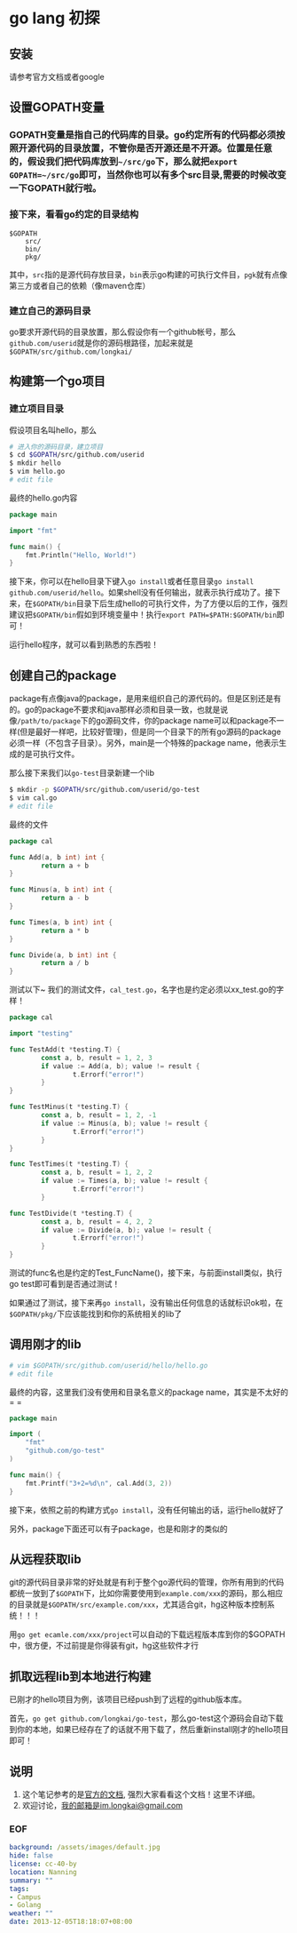 go lang 初探
============

## 安装
请参考官方文档或者google

## 设置GOPATH变量
### GOPATH变量是指自己的代码库的目录。go约定所有的代码都必须按照开源代码的目录放置，不管你是否开源还是不开源。位置是任意的，假设我们把代码库放到``~/src/go``下，那么就把``export GOPATH=~/src/go``即可，当然你也可以有多个src目录,需要的时候改变一下GOPATH就行啦。

### 接下来，看看go约定的目录结构
```
$GOPATH
	src/
	bin/
	pkg/
```
其中，``src``指的是源代码存放目录，``bin``表示go构建的可执行文件目，``pgk``就有点像第三方或者自己的依赖（像maven仓库）

### 建立自己的源码目录
go要求开源代码的目录放置，那么假设你有一个github帐号，那么``github.com/userid``就是你的源码根路径，加起来就是``$GOPATH/src/github.com/longkai/``

## 构建第一个go项目
### 建立项目目录
假设项目名叫hello，那么
```sh
# 进入你的源码目录，建立项目
$ cd $GOPATH/src/github.com/userid
$ mkdir hello
$ vim hello.go
# edit file
```
最终的hello.go内容
```go
package main

import "fmt"

func main() {
	fmt.Println("Hello, World!")
}
```

接下来，你可以在hello目录下键入``go install``或者任意目录``go install github.com/userid/hello``。如果shell没有任何输出，就表示执行成功了。接下来，在``$GOPATH/bin``目录下后生成hello的可执行文件，为了方便以后的工作，强烈建议把``$GOPATH/bin``假如到环境变量中！执行``export PATH=$PATH:$GOPATH/bin``即可！

运行hello程序，就可以看到熟悉的东西啦！

## 创建自己的package
package有点像java的package，是用来组织自己的源代码的。但是区别还是有的。go的package不要求和java那样必须和目录一致，也就是说像``/path/to/package``下的go源码文件，你的package name可以和package不一样(但是最好一样吧，比较好管理)，但是同一个目录下的所有go源码的package必须一样（不包含子目录）。另外，main是一个特殊的package name，他表示生成的是可执行文件。

那么接下来我们以``go-test``目录新建一个lib

```sh
$ mkdir -p $GOPATH/src/github.com/userid/go-test
$ vim cal.go
# edit file
```
最终的文件
```go
package cal

func Add(a, b int) int {
        return a + b
}

func Minus(a, b int) int {
        return a - b
}

func Times(a, b int) int {
        return a * b
}

func Divide(a, b int) int {
        return a / b
}
```
测试以下~
我们的测试文件，``cal_test.go``，名字也是约定必须以xx_test.go的字样！
```go
package cal

import "testing"

func TestAdd(t *testing.T) {
        const a, b, result = 1, 2, 3
        if value := Add(a, b); value != result {
                t.Errorf("error!")
        }
}

func TestMinus(t *testing.T) {
        const a, b, result = 1, 2, -1
        if value := Minus(a, b); value != result {
                t.Errorf("error!")
        }
}

func TestTimes(t *testing.T) {
        const a, b, result = 1, 2, 2
        if value := Times(a, b); value != result {
                t.Errorf("error!")
        }

func TestDivide(t *testing.T) {
        const a, b, result = 4, 2, 2
        if value := Divide(a, b); value != result {
                t.Errorf("error!")
        }
}
```

测试的func名也是约定的Test_FuncName()，接下来，与前面install类似，执行go test即可看到是否通过测试！

如果通过了测试，接下来再``go install``，没有输出任何信息的话就标识ok啦，在``$GOPATH/pkg/``下应该能找到和你的系统相关的lib了

## 调用刚才的lib
```sh
# vim $GOPATH/src/github.com/userid/hello/hello.go
# edit file
```
最终的内容，这里我们没有使用和目录名意义的package name，其实是不太好的= =
```go
package main

import (
	"fmt"
	"github.com/go-test"
)

func main() {
	fmt.Printf("3+2=%d\n", cal.Add(3, 2))
}
```

接下来，依照之前的构建方式``go install``，没有任何输出的话，运行hello就好了

另外，package下面还可以有子package，也是和刚才的类似的

## 从远程获取lib
git的源代码目录非常的好处就是有利于整个go源代码的管理，你所有用到的代码都统一放到了``$GOPATH``下，比如你需要使用到``example.com/xxx``的源码，那么相应的目录就是``$GOPATH/src/example.com/xxx``，尤其适合git，hg这种版本控制系统！！！

用``go get ecamle.com/xxx/project``可以自动的下载远程版本库到你的$GOPATH中，很方便，不过前提是你得装有git，hg这些软件才行

## 抓取远程lib到本地进行构建
已刚才的hello项目为例，该项目已经push到了远程的github版本库。

首先，``go get github.com/longkai/go-test``，那么go-test这个源码会自动下载到你的本地，如果已经存在了的话就不用下载了，然后重新install刚才的hello项目即可！

## 说明
1. 这个笔记参考的是[官方的文档](http://golang.org/doc/code.html), 强烈大家看看这个文档！这里不详细。
2. 欢迎讨论，我的邮箱是im.longkai@gmail.com

### EOF
```yaml
background: /assets/images/default.jpg
hide: false
license: cc-40-by
location: Nanning
summary: ""
tags:
- Campus
- Golang
weather: ""
date: 2013-12-05T18:18:07+08:00
```
